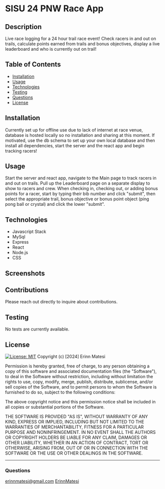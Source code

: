 # SISU 24 PNW Race App

## Description
Live race logging for a 24 hour trail race event! Check racers in and out on trails, calculate points earned from trails and bonus objectives, display a live leaderboard and who is currently out on trail!

## Table of Contents
* [Installation](#installation)
* [Usage](#usage)
* [Technologies](#technologies)
* [Testing](#testing)
* [Questions](#questions)
* [License](#license)

## Installation
Currently set up for offline use due to lack of internet at race venue, database is hosted locally so no installation and sharing at this moment. If motivated, use the db schema to set up your own local database and then install all dependencies, start the server and the react app and begin tracking racers!

## Usage
Start the server and react app, navigate to the Main page to track racers in and out on trails. Pull up the Leaderboard page on a separate display to show to racers and crew. When checking in, checking out, or adding bonus points for a racer, start by typing their bib number and click "submit", then select the appropriate trail, bonus objective or bonus point object (ping pong ball or crystal) and click the lower "submit". 

## Technologies
- Javascript Stack
- MySql
- Express
- React
- Node.js
- CSS

## Screenshots

## Contributions
Please reach out directly to inquire about contributions.

## Testing
No tests are currently available.

## License
[![License: MIT](https://img.shields.io/badge/License-MIT-yellow.svg)](https://opensource.org/licenses/MIT)
Copyright (c) [2024] Erinn Matesi

Permission is hereby granted, free of charge, to any person obtaining a copy of this software and associated documentation files (the "Software"), to deal in the Software without restriction, including without limitation the rights to use, copy, modify, merge, publish, distribute, sublicense, and/or sell copies of the Software, and to permit persons to whom the Software is furnished to do so, subject to the following conditions:

The above copyright notice and this permission notice shall be included in all copies or substantial portions of the Software.

THE SOFTWARE IS PROVIDED "AS IS", WITHOUT WARRANTY OF ANY KIND, EXPRESS OR IMPLIED, INCLUDING BUT NOT LIMITED TO THE WARRANTIES OF MERCHANTABILITY, FITNESS FOR A PARTICULAR PURPOSE AND NONINFRINGEMENT. IN NO EVENT SHALL THE AUTHORS OR COPYRIGHT HOLDERS BE LIABLE FOR ANY CLAIM, DAMAGES OR OTHER LIABILITY, WHETHER IN AN ACTION OF CONTRACT, TORT OR OTHERWISE, ARISING FROM, OUT OF OR IN CONNECTION WITH THE SOFTWARE OR THE USE OR OTHER DEALINGS IN THE SOFTWARE.

---
### Questions
erinnmatesi@gmail.com
[ErinnMatesi](https://github.com/ErinnMatesi)